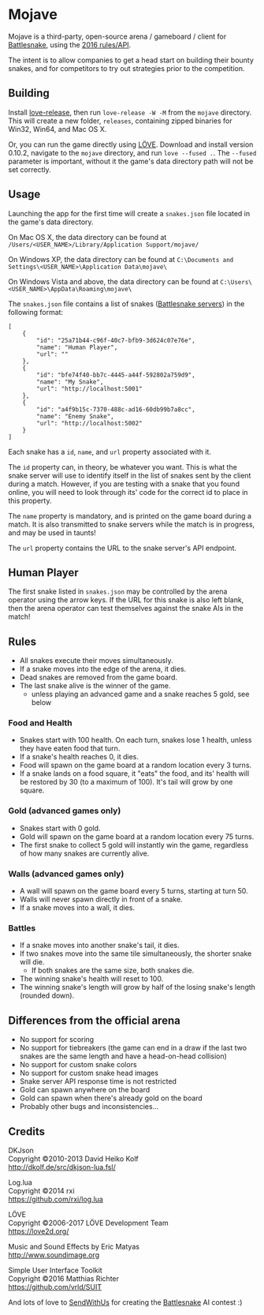 # Mojave

Mojave is a third-party, open-source arena / gameboard / client for [Battlesnake](https://www.battlesnake.io/), using the [2016 rules/API](http://web.archive.org/web/20160817172025/http://www.battlesnake.io/readme).

The intent is to allow companies to get a head start on building their bounty snakes, and for competitors to try out strategies prior to the competition.


## Building
Install [love-release](https://github.com/MisterDA/love-release), then run `love-release -W -M` from the `mojave` directory. This will create a new folder, `releases`, containing zipped binaries for Win32, Win64, and Mac OS X.

Or, you can run the game directly using [LÖVE](http://www.love2d.org). Download and install version 0.10.2, navigate to the `mojave` directory, and run `love --fused .`. The `--fused` parameter is important, without it the game's data directory path will not be set correctly.

## Usage

Launching the app for the first time will create a `snakes.json` file located in the game's data directory.

On Mac OS X, the data directory can be found at `/Users/<USER_NAME>/Library/Application Support/mojave/`

On Windows XP, the data directory can be found at `C:\Documents and Settings\<USER_NAME>\Application Data\mojave\`

On Windows Vista and above, the data directory can be found at `C:\Users\<USER_NAME>\AppData\Roaming\mojave\`

The `snakes.json` file contains a list of snakes ([Battlesnake servers](https://github.com/sendwithus/battlesnake-python)) in the following format:

```
[
    {
        "id": "25a71b44-c96f-40c7-bfb9-3d624c07e76e",
        "name": "Human Player",
        "url": ""
    },
    {
        "id": "bfe74f40-bb7c-4445-a44f-592802a759d9",
        "name": "My Snake",
        "url": "http://localhost:5001"
    },
    {
        "id": "a4f9b15c-7370-488c-ad16-60db99b7a8cc",
        "name": "Enemy Snake",
        "url": "http://localhost:5002"
    }
]
```

Each snake has a `id`, `name`, and `url` property associated with it.

The `id` property can, in theory, be whatever you want. This is what the snake server will use to identify itself in the list of snakes sent by the client during a match. However, if you are testing with a snake that you found online, you will need to look through its' code for the correct id to place in this property.

The `name` property is mandatory, and is printed on the game board during a match. It is also transmitted to snake servers while the match is in progress, and may be used in taunts!

The `url` property contains the URL to the snake server's API endpoint.


## Human Player

The first snake listed in `snakes.json` may be controlled by the arena operator using the arrow keys. If the URL for this snake is also left blank, then the arena operator can test themselves against the snake AIs in the match!


## Rules

* All snakes execute their moves simultaneously.
* If a snake moves into the edge of the arena, it dies.
* Dead snakes are removed from the game board.
* The last snake alive is the winner of the game.
	* unless playing an advanced game and a snake reaches 5 gold, see below

### Food and Health
* Snakes start with 100 health. On each turn, snakes lose 1 health, unless they have eaten food that turn.
* If a snake's health reaches 0, it dies.
* Food will spawn on the game board at a random location every 3 turns.
* If a snake lands on a food square, it "eats" the food, and its' health will be restored by 30 (to a maximum of 100). It's tail will grow by one square.

### Gold (advanced games only)
* Snakes start with 0 gold.
* Gold will spawn on the game board at a random location every 75 turns.
* The first snake to collect 5 gold will instantly win the game, regardless of how many snakes are currently alive.

### Walls (advanced games only)
* A wall will spawn on the game board every 5 turns, starting at turn 50.
* Walls will never spawn directly in front of a snake.
* If a snake moves into a wall, it dies.

### Battles
* If a snake moves into another snake's tail, it dies.
* If two snakes move into the same tile simultaneously, the shorter snake will die.
	* If both snakes are the same size, both snakes die.
* The winning snake's health will reset to 100.
* The winning snake's length will grow by half of the losing snake's length (rounded down).


## Differences from the official arena
* No support for scoring
* No support for tiebreakers (the game can end in a draw if the last two snakes are the same length and have a head-on-head collision)
* No support for custom snake colors
* No support for custom snake head images
* Snake server API response time is not restricted
* Gold can spawn anywhere on the board
* Gold can spawn when there's already gold on the board
* Probably other bugs and inconsistencies...


## Credits

DKJson  
Copyright ©2010-2013 David Heiko Kolf  
http://dkolf.de/src/dkjson-lua.fsl/

Log.lua  
Copyright ©2014 rxi  
https://github.com/rxi/log.lua

LÖVE  
Copyright ©2006-2017 LÖVE Development Team  
https://love2d.org/

Music and Sound Effects by Eric Matyas  
http://www.soundimage.org

Simple User Interface Toolkit  
Copyright ©2016 Matthias Richter  
https://github.com/vrld/SUIT

And lots of love to [SendWithUs](http://www.sendwithus.com) for creating the [Battlesnake](http://www.battlesnake.io) AI contest :)